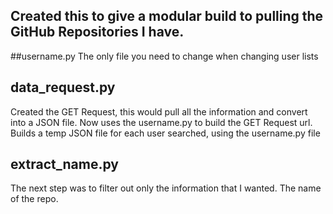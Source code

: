 ## Created this to give  a modular build to pulling the GitHub Repositories I have.

##username.py
The only file you need to change when changing user lists

## data_request.py
Created the GET Request, this would pull all the information and convert into a JSON file.
Now uses the username.py to build the GET Request url.
Builds a temp JSON file for each user searched, using the username.py file

## extract_name.py
The next step was to filter out only the information that I wanted. The name of the repo.

